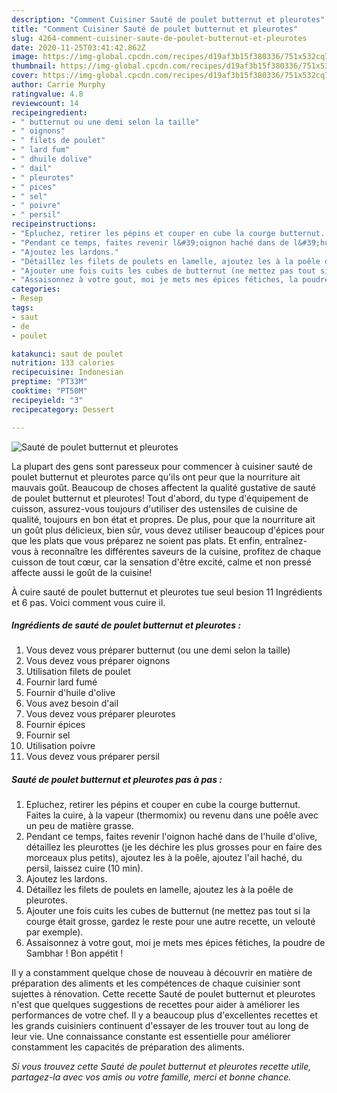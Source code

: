 ```yaml
---
description: "Comment Cuisiner Sauté de poulet butternut et pleurotes"
title: "Comment Cuisiner Sauté de poulet butternut et pleurotes"
slug: 4264-comment-cuisiner-saute-de-poulet-butternut-et-pleurotes
date: 2020-11-25T03:41:42.862Z
image: https://img-global.cpcdn.com/recipes/d19af3b15f380336/751x532cq70/saute-de-poulet-butternut-et-pleurotes-photo-principale-de-la-recette.jpg
thumbnail: https://img-global.cpcdn.com/recipes/d19af3b15f380336/751x532cq70/saute-de-poulet-butternut-et-pleurotes-photo-principale-de-la-recette.jpg
cover: https://img-global.cpcdn.com/recipes/d19af3b15f380336/751x532cq70/saute-de-poulet-butternut-et-pleurotes-photo-principale-de-la-recette.jpg
author: Carrie Murphy
ratingvalue: 4.8
reviewcount: 14
recipeingredient:
- " butternut ou une demi selon la taille"
- " oignons"
- " filets de poulet"
- " lard fum"
- " dhuile dolive"
- " dail"
- " pleurotes"
- " pices"
- " sel"
- " poivre"
- " persil"
recipeinstructions:
- "Epluchez, retirer les pépins et couper en cube la courge butternut. Faites la cuire, à la vapeur (thermomix) ou revenu dans une poêle avec un peu de matière grasse."
- "Pendant ce temps, faites revenir l&#39;oignon haché dans de l&#39;huile d&#39;olive, détaillez les pleurottes (je les déchire les plus grosses pour en faire des morceaux plus petits), ajoutez les à la poêle, ajoutez l&#39;ail haché, du persil, laissez cuire (10 min)."
- "Ajoutez les lardons."
- "Détaillez les filets de poulets en lamelle, ajoutez les à la poêle de pleurotes."
- "Ajouter une fois cuits les cubes de butternut (ne mettez pas tout si la courge était grosse, gardez le reste pour une autre recette, un velouté par exemple)."
- "Assaisonnez à votre gout, moi je mets mes épices fétiches, la poudre de Sambhar ! Bon appétit !"
categories:
- Resep
tags:
- saut
- de
- poulet

katakunci: saut de poulet 
nutrition: 133 calories
recipecuisine: Indonesian
preptime: "PT33M"
cooktime: "PT50M"
recipeyield: "3"
recipecategory: Dessert

---
```



![Sauté de poulet butternut et pleurotes](https://img-global.cpcdn.com/recipes/d19af3b15f380336/751x532cq70/saute-de-poulet-butternut-et-pleurotes-photo-principale-de-la-recette.jpg)

La plupart des gens sont paresseux pour commencer à cuisiner sauté de poulet butternut et pleurotes parce qu'ils ont peur que la nourriture ait mauvais goût. Beaucoup de choses affectent la qualité gustative de sauté de poulet butternut et pleurotes! Tout d'abord, du type d'équipement de cuisson, assurez-vous toujours d'utiliser des ustensiles de cuisine de qualité, toujours en bon état et propres. De plus, pour que la nourriture ait un goût plus délicieux, bien sûr, vous devez utiliser beaucoup d'épices pour que les plats que vous préparez ne soient pas plats. Et enfin, entraînez-vous à reconnaître les différentes saveurs de la cuisine, profitez de chaque cuisson de tout cœur, car la sensation d'être excité, calme et non pressé affecte aussi le goût de la cuisine!

<!--inarticleads1-->

À cuire sauté de poulet butternut et pleurotes tue seul besion 11 Ingrédients et 6 pas. Voici comment vous cuire il.

##### Ingrédients de sauté de poulet butternut et pleurotes :

1. Vous devez vous préparer  butternut (ou une demi selon la taille)
1. Vous devez vous préparer  oignons
1. Utilisation  filets de poulet
1. Fournir  lard fumé
1. Fournir  d&#39;huile d&#39;olive
1. Vous avez besoin  d&#39;ail
1. Vous devez vous préparer  pleurotes
1. Fournir  épices
1. Fournir  sel
1. Utilisation  poivre
1. Vous devez vous préparer  persil




<!--inarticleads2-->

##### Sauté de poulet butternut et pleurotes pas à pas :

1. Epluchez, retirer les pépins et couper en cube la courge butternut. Faites la cuire, à la vapeur (thermomix) ou revenu dans une poêle avec un peu de matière grasse.
1. Pendant ce temps, faites revenir l&#39;oignon haché dans de l&#39;huile d&#39;olive, détaillez les pleurottes (je les déchire les plus grosses pour en faire des morceaux plus petits), ajoutez les à la poêle, ajoutez l&#39;ail haché, du persil, laissez cuire (10 min).
1. Ajoutez les lardons.
1. Détaillez les filets de poulets en lamelle, ajoutez les à la poêle de pleurotes.
1. Ajouter une fois cuits les cubes de butternut (ne mettez pas tout si la courge était grosse, gardez le reste pour une autre recette, un velouté par exemple).
1. Assaisonnez à votre gout, moi je mets mes épices fétiches, la poudre de Sambhar ! Bon appétit !




<!--inarticleads1-->

<p>
Il y a constamment quelque chose de nouveau à découvrir en matière de préparation des aliments et les compétences de chaque cuisinier sont sujettes à rénovation. Cette recette Sauté de poulet butternut et pleurotes n'est que quelques suggestions de recettes pour aider à améliorer les performances de votre chef. Il y a beaucoup plus d'excellentes recettes et les grands cuisiniers continuent d'essayer de les trouver tout au long de leur vie. Une connaissance constante est essentielle pour améliorer constamment les capacités de préparation des aliments.
</p>

<p>
<i>Si vous trouvez cette Sauté de poulet butternut et pleurotes recette utile, partagez-la avec vos amis ou votre famille, merci et bonne chance.</i>
</p>

